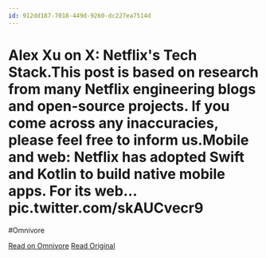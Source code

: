 ```yaml
---
id: 912dd187-7018-449d-9260-dc227ea7514d
---
```


# Alex Xu on X: Netflix's Tech Stack.This post is based on research from many Netflix engineering blogs and open-source projects. If you come across any inaccuracies, please feel free to inform us.Mobile and web: Netflix has adopted Swift and Kotlin to build native mobile apps. For its web… pic.twitter.com/skAUCvecr9
#Omnivore

[Read on Omnivore](https://omnivore.app/me/https-x-com-alexxubyte-status-1816486441180164516-19178c3927a)
[Read Original](https://x.com/alexxubyte/status/1816486441180164516)

